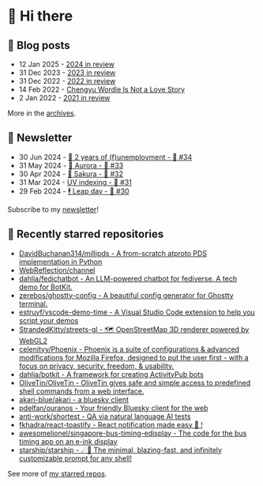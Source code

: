 # 👋 Hi there

## 📝 Blog posts

<!-- feed start -->
- 12 Jan 2025 - [2024 in review](https://cheeaun.com/blog/2025/01/2024-in-review/)
- 31 Dec 2023 - [2023 in review](https://cheeaun.com/blog/2023/12/2023-in-review/)
- 31 Dec 2022 - [2022 in review](https://cheeaun.com/blog/2022/12/2022-in-review/)
- 14 Feb 2022 - [Chengyu Wordle Is Not a Love Story](https://cheeaun.com/blog/2022/02/chengyu-wordle-is-not-a-love-story/)
- 2 Jan 2022 - [2021 in review](https://cheeaun.com/blog/2022/01/2021-in-review/)
<!-- feed end -->

More in the [archives](https://cheeaun.com/blog/archives/).

## 📰 Newsletter

<!-- newsletter start -->
- 30 Jun 2024 - [🎂 2 years of (f)unemployment - 🥫 #34](https://cheeaun.substack.com/p/2-years-of-funemployment-34)
- 31 May 2024 - [🌌 Aurora - 🥫 #33](https://cheeaun.substack.com/p/aurora-33)
- 30 Apr 2024 - [🌸 Sakura - 🥫 #32](https://cheeaun.substack.com/p/sakura-32)
- 31 Mar 2024 - [UV indexing - 🥫 #31](https://cheeaun.substack.com/p/uv-indexing-31)
- 29 Feb 2024 - [🕴️ Leap day - 🥫 #30](https://cheeaun.substack.com/p/leap-day-30)
<!-- newsletter end -->

Subscribe to my [newsletter](https://cheeaun.substack.com/)!

## 🌟 Recently starred repositories

<!-- starred repos start -->
- [DavidBuchanan314/millipds - A from-scratch atproto PDS implementation in Python](https://github.com/DavidBuchanan314/millipds)
- [WebReflection/channel](https://github.com/WebReflection/channel)
- [dahlia/fedichatbot - An LLM-powered chatbot for fediverse. A tech demo for BotKit.](https://github.com/dahlia/fedichatbot)
- [zerebos/ghostty-config - A beautiful config generator for Ghostty terminal.](https://github.com/zerebos/ghostty-config)
- [estruyf/vscode-demo-time - A Visual Studio Code extension to help you script your demos](https://github.com/estruyf/vscode-demo-time)
- [StrandedKitty/streets-gl - 🗺 OpenStreetMap 3D renderer powered by WebGL2](https://github.com/StrandedKitty/streets-gl)
- [celenityy/Phoenix - Phoenix is a suite of configurations & advanced modifications for Mozilla Firefox, designed to put the user first - with a focus on privacy, security, freedom, & usability. ](https://github.com/celenityy/Phoenix)
- [dahlia/botkit - A framework for creating ActivityPub bots](https://github.com/dahlia/botkit)
- [OliveTin/OliveTin - OliveTin gives safe and simple access to predefined shell commands from a web interface. ](https://github.com/OliveTin/OliveTin)
- [akari-blue/akari - a bluesky client](https://github.com/akari-blue/akari)
- [pdelfan/ouranos - Your friendly Bluesky client for the web](https://github.com/pdelfan/ouranos)
- [anti-work/shortest - QA via natural language AI tests](https://github.com/anti-work/shortest)
- [fkhadra/react-toastify - React notification made easy 🚀 !](https://github.com/fkhadra/react-toastify)
- [awesomelionel/singapore-bus-timing-edisplay - The code for the bus timing app on an e-ink display](https://github.com/awesomelionel/singapore-bus-timing-edisplay)
- [starship/starship - ☄🌌️  The minimal, blazing-fast, and infinitely customizable prompt for any shell!](https://github.com/starship/starship)
<!-- starred repos end -->

See more of [my starred repos](https://github.com/stars/cheeaun/).

